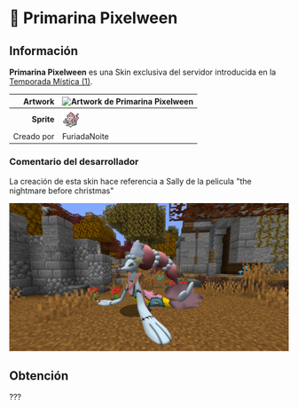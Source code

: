 # 👻 Primarina Pixelween

## Información

**Primarina Pixelween** es una Skin exclusiva del servidor introducida en la [Temporada Mística (1)](./).

|                     **Artwork** | ![Artwork de Primarina Pixelween](../../images/pokemon/temporada-1/primarina-artwork.png)                                                                                    |
| ------------------------------: | -------------------------------------------------------------------------------------------------------------------------------------- |
|                      **Sprite** | ![Sprite de Primarina Pixelween](../../images/pokemon/pixelween/primarina-sprite.png)                                                          |                                                                                                             |
|                      Creado por | FuriadaNoite                                                                                                                 |


### Comentario del desarrollador
La creación de esta skin hace referencia a Sally de la pelicula "the nightmare before christmas"

![Vistazo en el juego a Primarina Pixelween](../../images/pokemon/pixelween/primarina-preview.png)

## Obtención

???
